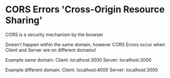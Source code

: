 # CORS Errors 'Cross-Origin Resource Sharing'

CORS is a security mechanism by the browser

Doesn't happen within the same domain,
however CORS Errors occur when Client and Server are on different domains!

Example same domain:
Client: localhost:3000
Server: localhost:3000

Example different domain:
Client: localhost:4000
Server: localhost:3000


